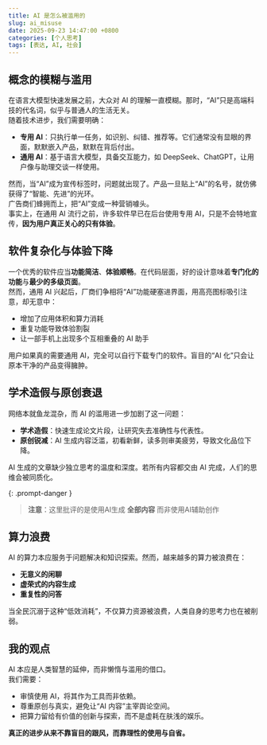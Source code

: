 ```yaml
---
title: AI 是怎么被滥用的
slug: ai_misuse
date: 2025-09-23 14:47:00 +0800
categories: [个人思考]
tags: [表达, AI, 社会]
---
```


## 概念的模糊与滥用

在语言大模型快速发展之前，大众对 AI 的理解一直模糊。那时，“AI”只是高端科技的代名词，似乎与普通人的生活无关。  
随着技术进步，我们需要明确：  
- **专用 AI**：只执行单一任务，如识别、纠错、推荐等。它们通常没有显眼的界面，默默嵌入产品，默默在背后付出。  
- **通用 AI**：基于语言大模型，具备交互能力，如 DeepSeek、ChatGPT，让用户像与助理交谈一样使用。  

然而，当“AI”成为宣传标签时，问题就出现了。产品一旦贴上“AI”的名号，就仿佛获得了“智能、先进”的光环。  
广告商们蜂拥而上，把“AI”变成一种营销噱头。  
事实上，在通用 AI 流行之前，许多软件早已在后台使用专用 AI，只是不会特地宣传，**因为用户真正关心的只有体验**。  

## 软件复杂化与体验下降

一个优秀的软件应当**功能简洁**、**体验顺畅**。在代码层面，好的设计意味着**专门化的功能**与**最少的多级页面**。  
然而，通用 AI 兴起后，厂商们争相将“AI”功能硬塞进界面，用高亮图标吸引注意，却无意中：  
- 增加了应用体积和算力消耗  
- 重复功能导致体验割裂  
- 让一部手机上出现多个互相重叠的 AI 助手  

用户如果真的需要通用 AI，完全可以自行下载专门的软件。盲目的“AI 化”只会让原本干净的产品变得臃肿。  

## 学术造假与原创衰退

网络本就鱼龙混杂，而 AI 的滥用进一步加剧了这一问题：  
- **学术造假**：快速生成论文片段，让研究失去准确性与代表性。 
- **原创锐减**：AI 生成内容泛滥，初看新鲜，读多则审美疲劳，导致文化品位下降。  

AI 生成的文章缺少独立思考的温度和深度。若所有内容都交由 AI 完成，人们的思维会被同质化。  

{: .prompt-danger }
> **注意**：这里批评的是使用AI生成 **全部内容** 而非使用AI辅助创作

## 算力浪费

AI 的算力本应服务于问题解决和知识探索。然而，越来越多的算力被浪费在：  
- **无意义的闲聊**  
- **虚荣式的内容生成**  
- **重复性的问答**  

当全民沉溺于这种“低效消耗”，不仅算力资源被浪费，人类自身的思考力也在被削弱。  

## 我的观点

AI 本应是人类智慧的延伸，而非懒惰与滥用的借口。  
我们需要：  
- 审慎使用 AI，将其作为工具而非依赖。  
- 尊重原创与真实，避免让“AI 内容”主宰舆论空间。  
- 把算力留给有价值的创新与探索，而不是虚耗在肤浅的娱乐。  

**真正的进步从来不靠盲目的跟风，而靠理性的使用与自省。**